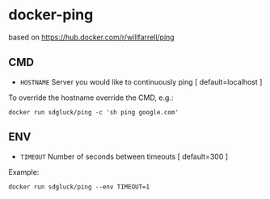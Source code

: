 # docker-ping

based on https://hub.docker.com/r/willfarrell/ping

## CMD
- `HOSTNAME` Server you would like to continuously ping [ default=localhost ]

To override the hostname override the CMD, e.g.:

```shell script
docker run sdgluck/ping -c 'sh ping google.com'
```

## ENV
- `TIMEOUT` Number of seconds between timeouts [ default=300 ]

Example:

```shell script
docker run sdgluck/ping --env TIMEOUT=1
```

